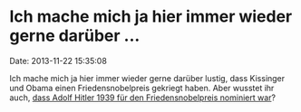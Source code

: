 Ich mache mich ja hier immer wieder gerne darüber \...
======================================================

Date: 2013-11-22 15:35:08

Ich mache mich ja hier immer wieder gerne darüber lustig, dass Kissinger
und Obama einen Friedensnobelpreis gekriegt haben. Aber wusstet ihr
auch, [dass Adolf Hitler 1939 für den Friedensnobelpreis nominiert
war](http://www.nobelprize.org/nomination/peace/nomination.php?action=show&showid=2609)?
